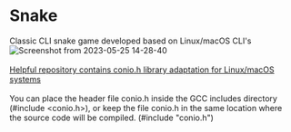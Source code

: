 # Snake
Classic CLI snake game developed based on Linux/macOS CLI's
<br> 
![Screenshot from 2023-05-25 14-28-40](https://github.com/canetizen/Snake/assets/81326097/1c7478de-4b44-4d6b-9176-5e975c8e3873)
<br><br>
<a href="https://github.com/zoelabbb/conio.h">Helpful repository contains conio.h library adaptation for Linux/macOS systems</a> 
<br>
<br>
You can place the header file conio.h inside the GCC includes directory (#include <conio.h>), or keep the file conio.h in the same location where the source code will be compiled. (#include "conio.h") <br>


